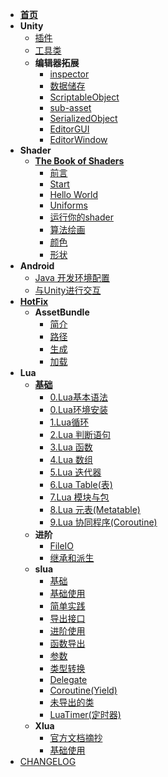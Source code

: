 * [**首页**](/README)
* **Unity**
    * [插件](/UnityNotes/Plugins)
    * [工具类](/UnityNotes/GameTool)
    * **编辑器拓展**
        * [inspector](/UnityNotes/EditorExpand/编辑器拓展_1.0_inspector)
        * [数据储存](/UnityNotes/EditorExpand/编辑器拓展_2.1_数据储存)
        * [ScriptableObject](/UnityNotes/EditorExpand/编辑器拓展_2.2_ScriptableObject)
        * [sub-asset](/UnityNotes/EditorExpand/编辑器拓展_2.3_sub-asset)
        * [SerializedObject](/UnityNotes/EditorExpand/编辑器拓展_3.0_SerializedObject)
		* [EditorGUI](/UnityNotes/EditorExpand/编辑器拓展_4.0_EditorGUI)
		* [EditorWindow](/UnityNotes/EditorExpand/编辑器拓展_5.0_EditorWindow)
* **Shader**
    * [**The Book of Shaders**](/Shader/TheBookofShaders/README.md)
        * [前言](/Shader/TheBookofShaders/TheBookOfShaders_0_前言)
        * [Start](/Shader/TheBookofShaders/TheBookOfShaders_1_Start)
        * [Hello World](/Shader/TheBookofShaders/TheBookOfShaders_2_HelloWorld)
        * [Uniforms](/Shader/TheBookofShaders/TheBookOfShaders_3_Uniforms)
        * [运行你的shader](/Shader/TheBookofShaders/TheBookOfShaders_4_运行你的shader)
        * [算法绘画](/Shader/TheBookofShaders/TheBookOfShaders_5_算法绘画)
        * [颜色](/Shader/TheBookofShaders/TheBookOfShaders_6_颜色)
        * [形状](/Shader/TheBookofShaders/TheBookOfShaders_7_形状)
* **Android**
    * [Java 开发环境配置](/Android/JavaEnvironment)
    * [与Unity进行交互](/Android/UniWithAndroid)
* **[HotFix](/HotFix/README.md)**
	* **AssetBundle**
		* [简介](/HotFix/AssetBundle/AssetBundle_0_简介)
        * [路径](/HotFix/AssetBundle/AssetBundle_0_路径)
        * [生成](/HotFix/AssetBundle/AssetBundle_1_生成)
        * [加载](/HotFix/AssetBundle/AssetBundle_2_加载)
* **Lua**
    * **[基础](/Code/Lua/基础)**
        * [0.Lua基本语法](/Code/Lua/基础/0.lua_基本语法)
        * [0.Lua环境安装](/Code/Lua/基础/0.lua_环境安装)
        * [1.Lua循环](/Code/Lua/基础/1.lua_循环)
        * [2.Lua 判断语句](/Code/Lua/基础/2.lua_判断语句)
        * [3.Lua 函数](/Code/Lua/基础/3.lua_函数)
        * [4.Lua 数组](/Code/Lua/基础/4.lua_数组)
        * [5.Lua 迭代器](/Code/Lua/基础/5.lua_迭代器)
        * [6.Lua Table(表)](/Code/Lua/基础/6.Lua_table(表))
        * [7.Lua 模块与包](/Code/Lua/基础/7.Lua_模块与包)
        * [8.Lua 元表(Metatable)](/Code/Lua/基础/8.Lua_元表(Metatable))
        * [9.Lua 协同程序(Coroutine)](/Code/Lua/基础/9.Lua_协同程序(coroutine))	
    * **进阶**
    	* [FileIO](/Code/Lua/进阶/FileIO)
		* [继承和派生](/Code/Lua/进阶/继承和派生)
    * **slua**
    	* [基础](/Code/Lua/slua/0.slua_基础)
        * [基础使用](/Code/Lua/slua/0.slua_基础使用)
        * [简单实践](/Code/Lua/slua/0.slua_简单实践)
        * [导出接口](/Code/Lua/slua/1.slua_导出接口)
        * [进阶使用](/Code/Lua/slua/10.slua_进阶使用)
        * [函数导出](/Code/Lua/slua/2.slua_函数导出)
        * [参数](/Code/Lua/slua/3.slua_参数)
        * [类型转换](/Code/Lua/slua/4.slua_类型转换)
        * [Delegate](/Code/Lua/slua/5.slua_delegate)
        * [Coroutine(Yield)](/Code/Lua/slua/6.slua_Coroutine(Yield))
        * [未导出的类](/Code/Lua/slua/7.slua_未导出的类)
        * [LuaTimer(定时器)](/Code/Lua/slua/8.slua_LuaTimer(定时器))	
    * **Xlua**
        * [官方文档摘抄](/Code/Lua/Xlua/0.XLua官方文档摘抄)
        * [基础使用](/Code/Lua/Xlua/1.XLua基础使用)
* [CHANGELOG](/CHANGELOG.md)